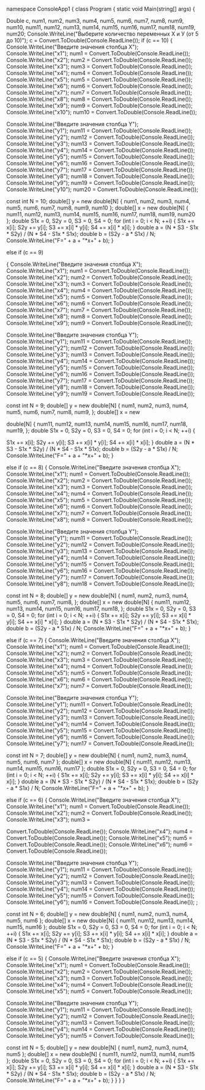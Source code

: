 namespace ConsoleApp1
{
class Program
{
static void Main(string[] args)
{

Double c, num1, num2, num3, num4, num5, num6, num7, num8, num9, num10, num11, num12, num13, num14, num15, num16, num17, num18, num19, num20;
Console.WriteLine("Выберите количество переменных Х и У (от 5 до 10)");
c = Convert.ToDouble(Console.ReadLine());
if (c == 10)
{
Console.WriteLine("Введите значения столбца Х");
Console.WriteLine("x1");
num1 = Convert.ToDouble(Console.ReadLine());
Console.WriteLine("x2");
num2 = Convert.ToDouble(Console.ReadLine());
Console.WriteLine("x3");
num3 = Convert.ToDouble(Console.ReadLine());
Console.WriteLine("x4");
num4 = Convert.ToDouble(Console.ReadLine());
Console.WriteLine("x5");
num5 = Convert.ToDouble(Console.ReadLine());
Console.WriteLine("x6");
num6 = Convert.ToDouble(Console.ReadLine());
Console.WriteLine("x7");
num7 = Convert.ToDouble(Console.ReadLine());
Console.WriteLine("x8");
num8 = Convert.ToDouble(Console.ReadLine());
Console.WriteLine("x9");
num9 = Convert.ToDouble(Console.ReadLine());
Console.WriteLine("x10");
num10 = Convert.ToDouble(Console.ReadLine());

Console.WriteLine("Введите значения столбца Y");
Console.WriteLine("y1");
num11 = Convert.ToDouble(Console.ReadLine());
Console.WriteLine("y2");
num12 = Convert.ToDouble(Console.ReadLine());
Console.WriteLine("y3");
num13 = Convert.ToDouble(Console.ReadLine());
Console.WriteLine("y4");
num14 = Convert.ToDouble(Console.ReadLine());
Console.WriteLine("y5");
num15 = Convert.ToDouble(Console.ReadLine());
Console.WriteLine("y6");
num16 = Convert.ToDouble(Console.ReadLine());
Console.WriteLine("y7");
num17 = Convert.ToDouble(Console.ReadLine());
Console.WriteLine("y8");
num18 = Convert.ToDouble(Console.ReadLine());
Console.WriteLine("y9");
num19 = Convert.ToDouble(Console.ReadLine());
Console.WriteLine("y10");
num20 = Convert.ToDouble(Console.ReadLine());

const int N = 10;
double[] y = new double[N] { num1, num2, num3, num4, num5, num6, num7, num8, num9, num10 };
double[] x = new double[N] { num11, num12, num13, num14, num15, num16, num17, num18, num19, num20 };
double S1x = 0, S2y = 0, S3 = 0, S4 = 0;
for (int i = 0; i < N; ++i)
{
S1x += x[i];
S2y += y[i];
S3 += x[i] * y[i];
S4 += x[i] * x[i];
}
double a = (N * S3 - S1x * S2y) / (N * S4 - S1x * S1x);
double b = (S2y - a * S1x) / N;
Console.WriteLine("F=" + a + "*x+" + b);
}

else if (c == 9)

{
Console.WriteLine("Введите значения столбца Х");
Console.WriteLine("x1");
num1 = Convert.ToDouble(Console.ReadLine());
Console.WriteLine("x2");
num2 = Convert.ToDouble(Console.ReadLine());
Console.WriteLine("x3");
num3 = Convert.ToDouble(Console.ReadLine());
Console.WriteLine("x4");
num4 = Convert.ToDouble(Console.ReadLine());
Console.WriteLine("x5");
num5 = Convert.ToDouble(Console.ReadLine());
Console.WriteLine("x6");
num6 = Convert.ToDouble(Console.ReadLine());
Console.WriteLine("x7");
num7 = Convert.ToDouble(Console.ReadLine());
Console.WriteLine("x8");
num8 = Convert.ToDouble(Console.ReadLine());
Console.WriteLine("x9");
num9 = Convert.ToDouble(Console.ReadLine());

Console.WriteLine("Введите значения столбца Y");
Console.WriteLine("y1");
num11 = Convert.ToDouble(Console.ReadLine());
Console.WriteLine("y2");
num12 = Convert.ToDouble(Console.ReadLine());
Console.WriteLine("y3");
num13 = Convert.ToDouble(Console.ReadLine());
Console.WriteLine("y4");
num14 = Convert.ToDouble(Console.ReadLine());
Console.WriteLine("y5");
num15 = Convert.ToDouble(Console.ReadLine());
Console.WriteLine("y6");
num16 = Convert.ToDouble(Console.ReadLine());
Console.WriteLine("y7");
num17 = Convert.ToDouble(Console.ReadLine());
Console.WriteLine("y8");
num18 = Convert.ToDouble(Console.ReadLine());
Console.WriteLine("y9");
num19 = Convert.ToDouble(Console.ReadLine());

const int N = 9;
double[] y = new double[N] { num1, num2, num3, num4, num5, num6, num7, num8, num9, };
double[] x = new
 
double[N] { num11, num12, num13, num14, num15, num16, num17, num18, num19, };
double S1x = 0, S2y = 0, S3 = 0, S4 = 0;
for (int i = 0; i < N; ++i)
{

S1x += x[i];
S2y += y[i];
S3 += x[i] * y[i];
S4 += x[i] * x[i];
}
double a = (N * S3 - S1x * S2y) / (N * S4 - S1x * S1x);
double b = (S2y - a * S1x) / N;
Console.WriteLine("F=" + a + "*x+" + b);
}

else if (c == 8)
{
Console.WriteLine("Введите значения столбца Х");
Console.WriteLine("x1");
num1 = Convert.ToDouble(Console.ReadLine());
Console.WriteLine("x2");
num2 = Convert.ToDouble(Console.ReadLine());
Console.WriteLine("x3");
num3 = Convert.ToDouble(Console.ReadLine());
Console.WriteLine("x4");
num4 = Convert.ToDouble(Console.ReadLine());
Console.WriteLine("x5");
num5 = Convert.ToDouble(Console.ReadLine());
Console.WriteLine("x6");
num6 = Convert.ToDouble(Console.ReadLine());
Console.WriteLine("x7");
num7 = Convert.ToDouble(Console.ReadLine());
Console.WriteLine("x8");
num8 = Convert.ToDouble(Console.ReadLine());


Console.WriteLine("Введите значения столбца Y");
Console.WriteLine("y1");
num11 = Convert.ToDouble(Console.ReadLine());
Console.WriteLine("y2");
num12 = Convert.ToDouble(Console.ReadLine());
Console.WriteLine("y3");
num13 = Convert.ToDouble(Console.ReadLine());
Console.WriteLine("y4");
num14 = Convert.ToDouble(Console.ReadLine());
Console.WriteLine("y5");
num15 = Convert.ToDouble(Console.ReadLine());
Console.WriteLine("y6");
num16 = Convert.ToDouble(Console.ReadLine());
Console.WriteLine("y7");
num17 = Convert.ToDouble(Console.ReadLine());
Console.WriteLine("y8");
num18 = Convert.ToDouble(Console.ReadLine());


const int N = 8;
double[] y = new double[N] { num1, num2, num3, num4, num5, num6, num7, num8, };
double[] x = new double[N] { num11, num12, num13, num14, num15, num16, num17, num18, };
double S1x = 0, S2y = 0, S3 = 0, S4 = 0;
for (int i = 0; i < N; ++i)
{
S1x += x[i];
S2y += y[i];
S3 += x[i] * y[i];
S4 += x[i] * x[i];
}
double a = (N * S3 - S1x * S2y) / (N * S4 - S1x * S1x);
double b = (S2y - a * S1x) / N;
Console.WriteLine("F=" + a + "*x+" + b);
}

else if (c == 7)
{
Console.WriteLine("Введите значения столбца Х");
Console.WriteLine("x1");
num1 = Convert.ToDouble(Console.ReadLine());
Console.WriteLine("x2");
num2 = Convert.ToDouble(Console.ReadLine());
Console.WriteLine("x3");
num3 = Convert.ToDouble(Console.ReadLine());
Console.WriteLine("x4");
num4 = Convert.ToDouble(Console.ReadLine());
Console.WriteLine("x5");
num5 = Convert.ToDouble(Console.ReadLine());
Console.WriteLine("x6");
num6 = Convert.ToDouble(Console.ReadLine());
Console.WriteLine("x7");
num7 = Convert.ToDouble(Console.ReadLine());



Console.WriteLine("Введите значения столбца Y");
Console.WriteLine("y1");
num11 = Convert.ToDouble(Console.ReadLine());
Console.WriteLine("y2");
num12 = Convert.ToDouble(Console.ReadLine());
Console.WriteLine("y3");
num13 = Convert.ToDouble(Console.ReadLine());
Console.WriteLine("y4");
num14 = Convert.ToDouble(Console.ReadLine());
Console.WriteLine("y5");
num15 = Convert.ToDouble(Console.ReadLine());
Console.WriteLine("y6");
num16 = Convert.ToDouble(Console.ReadLine());
Console.WriteLine("y7");
num17 = Convert.ToDouble(Console.ReadLine());



const int N = 7;
double[] y = new double[N] { num1, num2, num3, num4, num5, num6, num7 };
double[] x = new double[N] { num11, num12, num13, num14, num15, num16, num17 };
double S1x = 0, S2y = 0, S3 = 0, S4 = 0;
for (int i = 0; i < N; ++i)
{
S1x += x[i];
S2y += y[i];
S3 += x[i] * y[i];
S4 += x[i] * x[i];
}
double a = (N * S3 - S1x * S2y) / (N * S4 - S1x * S1x);
double b = (S2y - a * S1x) / N;
Console.WriteLine("F=" + a + "*x+" + b);
}

else if (c == 6)
{
Console.WriteLine("Введите значения столбца Х");
Console.WriteLine("x1");
num1 = Convert.ToDouble(Console.ReadLine());
Console.WriteLine("x2");
num2 = Convert.ToDouble(Console.ReadLine());
Console.WriteLine("x3");
num3 =
 
Convert.ToDouble(Console.ReadLine());
Console.WriteLine("x4");
num4 = Convert.ToDouble(Console.ReadLine());
Console.WriteLine("x5");
num5 = Convert.ToDouble(Console.ReadLine());
Console.WriteLine("x6");
num6 = Convert.ToDouble(Console.ReadLine());



Console.WriteLine("Введите значения столбца Y");
Console.WriteLine("y1");
num11 = Convert.ToDouble(Console.ReadLine());
Console.WriteLine("y2");
num12 = Convert.ToDouble(Console.ReadLine());
Console.WriteLine("y3");
num13 = Convert.ToDouble(Console.ReadLine());
Console.WriteLine("y4");
num14 = Convert.ToDouble(Console.ReadLine());
Console.WriteLine("y5");
num15 = Convert.ToDouble(Console.ReadLine());
Console.WriteLine("y6");
num16 = Convert.ToDouble(Console.ReadLine());
;


const int N = 6;
double[] y = new double[N] { num1, num2, num3, num4, num5, num6 };
double[] x = new double[N] { num11, num12, num13, num14, num15, num16 };
double S1x = 0, S2y = 0, S3 = 0, S4 = 0;
for (int i = 0; i < N; ++i)
{
S1x += x[i];
S2y += y[i];
S3 += x[i] * y[i];
S4 += x[i] * x[i];
}
double a = (N * S3 - S1x * S2y) / (N * S4 - S1x * S1x);
double b = (S2y - a * S1x) / N;
Console.WriteLine("F=" + a + "*x+" + b);
}

else if (c == 5)
{
Console.WriteLine("Введите значения столбца Х");
Console.WriteLine("x1");
num1 = Convert.ToDouble(Console.ReadLine());
Console.WriteLine("x2");
num2 = Convert.ToDouble(Console.ReadLine());
Console.WriteLine("x3");
num3 = Convert.ToDouble(Console.ReadLine());
Console.WriteLine("x4");
num4 = Convert.ToDouble(Console.ReadLine());
Console.WriteLine("x5");
num5 = Convert.ToDouble(Console.ReadLine());


Console.WriteLine("Введите значения столбца Y");
Console.WriteLine("y1");
num11 = Convert.ToDouble(Console.ReadLine());
Console.WriteLine("y2");
num12 = Convert.ToDouble(Console.ReadLine());
Console.WriteLine("y3");
num13 = Convert.ToDouble(Console.ReadLine());
Console.WriteLine("y4");
num14 = Convert.ToDouble(Console.ReadLine());
Console.WriteLine("y5");
num15 = Convert.ToDouble(Console.ReadLine());



const int N = 5;
double[] y = new double[N] { num1, num2, num3, num4, num5 };
double[] x = new double[N] { num11, num12, num13, num14, num15 };
double S1x = 0, S2y = 0, S3 = 0, S4 = 0;
for (int i = 0; i < N; ++i)
{
S1x += x[i];
S2y += y[i];
S3 += x[i] * y[i];
S4 += x[i] * x[i];
}
double a = (N * S3 - S1x * S2y) / (N * S4 - S1x * S1x);
double b = (S2y - a * S1x) / N;
Console.WriteLine("F=" + a + "*x+" + b);
}
}
}
}
